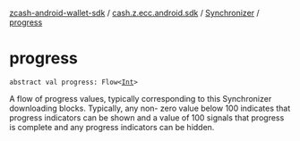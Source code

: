 [zcash-android-wallet-sdk](../../index.md) / [cash.z.ecc.android.sdk](../index.md) / [Synchronizer](index.md) / [progress](./progress.md)

# progress

`abstract val progress: Flow<`[`Int`](https://kotlinlang.org/api/latest/jvm/stdlib/kotlin/-int/index.html)`>`

A flow of progress values, typically corresponding to this Synchronizer downloading blocks.
Typically, any non- zero value below 100 indicates that progress indicators can be shown and
a value of 100 signals that progress is complete and any progress indicators can be hidden.


